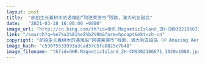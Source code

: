 ```yaml
---
layout: post
title:  "航拍生长着树木的遇难船“阿德莱德市”残骸，澳大利亚磁岛"
date:   "2021-03-18 16:00:00 +0800"
image_url: "http://cn.bing.com/th?id=OHR.MagneticIsland_ZH-CN9302186671_1920x1080.jpg&rf=LaDigue_1920x1080.jpg&pid=hp"
link: "/search?q=%e7%a3%81%e5%b2%9b&form=hpcapt&mkt=zh-cn"
copyright: "航拍生长着树木的遇难船“阿德莱德市”残骸，澳大利亚磁岛 (© Amazing Aerial Agency/Offset by Shutterstock)"
image_hash: "c59075533993a3cad37c5fa8825e7b48"
image_filename: "th?id=OHR.MagneticIsland_ZH-CN9302186671_1920x1080.jpg&rf=LaDigue_1920x1080.jpg&pid=hp"
---
```


